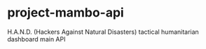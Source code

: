 # project-mambo-api
H.A.N.D. (Hackers Against Natural Disasters) tactical humanitarian dashboard main API

